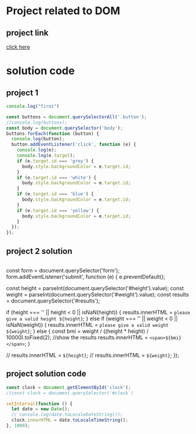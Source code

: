 # Project related to DOM

## project link
[click here](https://stackblitz.com/edit/dom-project-chaiaurcode?file=index.html)

# solution code

## project 1

```javascript
console.log("firoz")

const buttons = document.querySelectorAll('.button');
//console.log(buttons);
const body = document.querySelector('body');
buttons.forEach(function (button) {
  console.log(button);
  button.addEventListener('click', function (e) {
    console.log(e);
    console.log(e.target);
    if (e.target.id === 'grey') {
      body.style.backgroundColor = e.target.id;
    }
    if (e.target.id === 'white') {
      body.style.backgroundColor = e.target.id;
    }
    if (e.target.id === 'blue') {
      body.style.backgroundColor = e.target.id;
    }
    if (e.target.id === 'yellow') {
      body.style.backgroundColor = e.target.id;
    }
  });
});


```
## project 2 solution

``` javascript


```

const form = document.querySelector('form');
form.addEventListener('submit', function (e) {
  e.preventDefault();

  const height = parseInt(document.querySelector('#height').value);
  const weight = parseInt(document.querySelector('#weight').value);
  const results = document.querySelector('#results');

  if (height === '' || height < 0 || isNaN(height)) {
    results.innerHTML = `please give a valid height ${height}`;
  } else if (weight === '' || weight < 0 || isNaN(weight)) {
    results.innerHTML = `please give a valid weight ${weight}`;
  } else {
    const bmi = weight / ((height * height) / 10000).toFixed(2);
    //show the results
    results.innerHTML = `<span>${bmi}</span>`;
  }

  // results.innerHTML = `${height}`;
  // results.innerHTML = `${weight}`;
});





## project solution code 

```Javascript
const clock = document.getElementById('clock');
//const clock = document.querySelector('#clock')

setInterval(function () {
  let date = new Date();
  // console.log(date.toLocaleDateString());
  clock.innerHTML = date.toLocaleTimeString();
}, 1000);

```